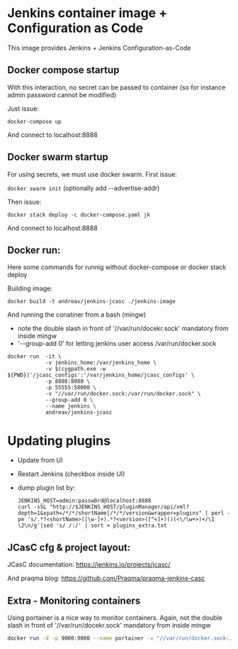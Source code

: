 # Jenkins container image + Configuration as Code

This image provides Jenkins + Jenkins Configuration-as-Code

## Docker compose startup

With this interaction, no secret can be passed to container (so for instance admin password cannot be modified) 

Just issue:

`docker-compose up`

And connect to localhost:8888

## Docker swarm startup

For using secrets, we must use docker swarm.
First issue:

`docker swarm init` (optionally add --advertise-addr)

Then issue:

`docker stack deploy -c docker-compose.yaml jk`

And connect to localhost:8888

## Docker run:

Here some commands for runnig without docker-compose or docker stack deploy

Building image:

`docker build -t andreav/jenkins-jcasc ./jenkins-image`

And running the conatiner from a bash (mingw)
- note the double slash in front of '//var/run/docekr.sock' mandatory from inside mingw
- '--group-add 0' for letting jenkins user access /var/run/docker.sock

```
docker run  -it \
            -v jenkins_home:/var/jenkins_home \
            -v $(cygpath.exe -w ${PWD})'/jcasc_configs':'/var/jenkins_home/jcasc_configs' \
            -p 8888:8080 \
            -p 55555:50000 \
            -v "//var/run/docker.sock:/var/run/docker.sock" \
            --group-add 0 \
            --name jenkins \
            andreav/jenkins-jcasc
```

# Updating plugins

- Update from UI
- Restart Jenkins (checkbox inside UI)
- dump plugin list by:

    ```
    JENKINS_HOST=admin:passw0rd@localhost:8888
    curl -sSL "http://$JENKINS_HOST/pluginManager/api/xml?depth=1&xpath=/*/*/shortName|/*/*/version&wrapper=plugins" | perl -pe 's/.*?<shortName>([\w-]+).*?<version>([^<]+)()(<\/\w+>)+/\1 \2\n/g'|sed 's/ /:/' | sort > plugins_extra.txt
    ```

## JCasC cfg & project layout:

JCasC documentation: https://jenkins.io/projects/jcasc/

And praqma blog: https://github.com/Praqma/praqma-jenkins-casc


## Extra - Monitoring containers

Using portainer is a nice way to monitor containers.
Again, not the double slash in front of '//var/run/docekr.sock' mandatory from inside mingw

``` bash
docker run -d -p 9000:9000 --name portainer -v "//var/run/docker.sock:/var/run/docker.sock" portainer/portainer
```
